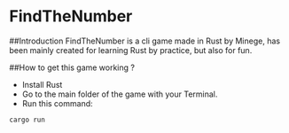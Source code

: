 # FindTheNumber

##Introduction
FindTheNumber is a cli game made in Rust by Minege, has been mainly created for learning Rust by practice, but also for fun.

##How to get this game working ?

* Install Rust
* Go to the main folder of the game with your Terminal.
* Run this command:
```
cargo run
```
